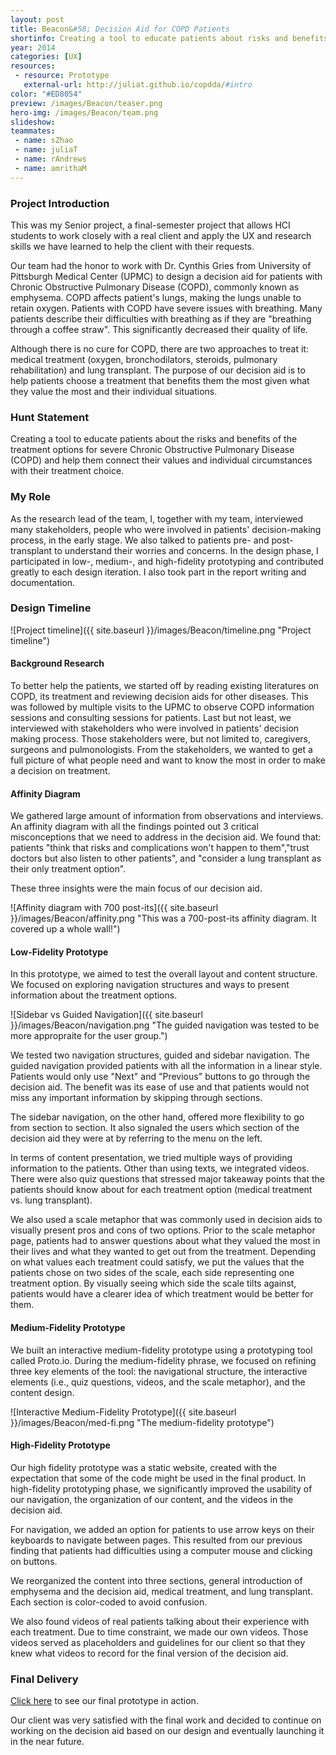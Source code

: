 ```yaml
---
layout: post
title: Beacon&#58; Decision Aid for COPD Patients
shortinfo: Creating a tool to educate patients about risks and benefits of each treatment for severe Chronic Obstructive Pulmonary Disease (COPD) and help them connect their values and individual circumstances with their treatment choice.
year: 2014
categories: [UX]
resources:
 - resource: Prototype
   external-url: http://juliat.github.io/copdda/#intro
color: "#ED8054"
preview: /images/Beacon/teaser.png
hero-img: /images/Beacon/team.png
slideshow:
teammates:
 - name: sZhao
 - name: juliaT
 - name: rAndrews
 - name: amrithaM
---
```


### Project Introduction
This was my Senior project, a final-semester project that allows HCI students to work closely with a real client and apply the UX and research skills we have learned to help the client with their requests.

Our team had the honor to work with Dr. Cynthis Gries from University of Pittsburgh Medical Center (UPMC) to design a decision aid for patients with Chronic Obstructive Pulmonary Disease (COPD), commonly known as emphysema. COPD affects patient's lungs, making the lungs unable to retain oxygen. Patients with COPD have severe issues with breathing. Many patients describe their difficulties with breathing as if they are "breathing through a coffee straw". This significantly decreased their quality of life.

Although there is no cure for COPD, there are two approaches to treat it: medical treatment (oxygen, bronchodilators, steroids, pulmonary rehabilitation) and lung transplant. The purpose of our decision aid is to help patients choose a treatment that benefits them the most given what they value the most and their individual situations.

### Hunt Statement
Creating a tool to educate patients about the risks and benefits of the treatment options for severe Chronic Obstructive Pulmonary Disease (COPD) and help them connect their values and individual circumstances with their treatment choice.

### My Role
As the research lead of the team, I, together with my team, interviewed many stakeholders, people who were involved in patients' decision-making process, in the early stage. We also talked to patients pre- and post-transplant to understand their worries and concerns. In the design phase, I participated in low-, medium-, and high-fidelity prototyping and contributed greatly to each design iteration. I also took part in the report writing and documentation.

### Design Timeline
![Project timeline]({{ site.baseurl }}/images/Beacon/timeline.png "Project timeline")

#### Background Research
To better help the patients, we started off by reading existing literatures on COPD, its treatment and reviewing decision aids for other diseases. This was followed by multiple visits to the UPMC to observe COPD information sessions and consulting sessions for patients. Last but not least, we interviewed with stakeholders who were involved in patients' decision making process. Those stakeholders were, but not limited to, caregivers, surgeons and pulmonologists. From the stakeholders, we wanted to get a full picture of what people need and want to know the most in order to make a decision on treatment.

#### Affinity Diagram
We gathered large amount of information from observations and interviews. An affinity diagram with all the findings pointed out 3 critical misconceptions that we need to address in the decision aid. We found that: patients "think that risks and complications won't happen to them","trust doctors but also listen to other patients", and "consider a lung transplant as their only treatment option".

These three insights were the main focus of our decision aid.

![Affinity diagram with 700 post-its]({{ site.baseurl }}/images/Beacon/affinity.png "This was a 700-post-its affinity diagram. It covered up a whole wall!")

#### Low-Fidelity Prototype
In this prototype, we aimed to test the overall layout and content structure. We focused on exploring navigation structures and ways to present information about the treatment options.

![Sidebar vs Guided Navigation]({{ site.baseurl }}/images/Beacon/navigation.png "The guided navigation was tested to be more appropraite for the user group.")

We tested two navigation structures, guided and sidebar navigation. The guided navigation provided patients with all the information in a linear style. Patients would only use "Next" and "Previous" buttons to go through the decision aid. The benefit was its ease of use and that patients would not miss any important information by skipping through sections.

The sidebar navigation, on the other hand, offered more flexibility to go from section to section. It also signaled the users which section of the decision aid they were at by referring to the menu on the left.

In terms of content presentation, we tried multiple ways of providing information to the patients. Other than using texts, we integrated videos. There were also quiz questions that stressed major takeaway points that the patients should know about for each treatment option (medical treatment vs. lung transplant).

We also used a scale metaphor that was commonly used in decision aids to visually present pros and cons of two options. Prior to the scale metaphor page, patients had to answer questions about what they valued the most in their lives and what they wanted to get out from the treatment. Depending on what values each treatment could satisfy, we put the values that the patients chose on two sides of the scale, each side representing one treatment option. By visually seeing which side the scale tilts against, patients would have a clearer idea of which treatment would be better for them.

#### Medium-Fidelity Prototype
We built an interactive medium-fidelity prototype using a prototyping tool called Proto.io. During the medium-fidelity phrase, we focused on refining three key elements of the tool: the navigational structure, the interactive elements (i.e., quiz questions, videos, and the scale metaphor), and the content design.

![Interactive Medium-Fidelity Prototype]({{ site.baseurl }}/images/Beacon/med-fi.png "The medium-fidelity prototype")

#### High-Fidelity Prototype
Our high fidelity prototype was a static website, created with the expectation that some of the code might be used in the final product. In high-fidelity prototyping phase, we significantly improved the usability of our navigation, the organization of our content, and the videos in the decision aid.

For navigation, we added an option for patients to use arrow keys on their keyboards to navigate between pages. This resulted from our previous finding that patients had difficulties using a computer mouse and clicking on buttons.

We reorganized the content into three sections, general introduction of emphysema and the decision aid, medical treatment, and lung transplant. Each section is color-coded to avoid confusion.

We also found videos of real patients talking about their experience with each treatment. Due to time constraint, we made our own videos. Those videos served as placeholders and guidelines for our client so that they knew what videos to record for the final version of the decision aid.

### Final Delivery
[Click here](http://juliat.github.io/copdda/#intro) to see our final prototype in action.

Our client was very satisfied with the final work and decided to continue on working on the decision aid based on our design and eventually launching it in the near future.
